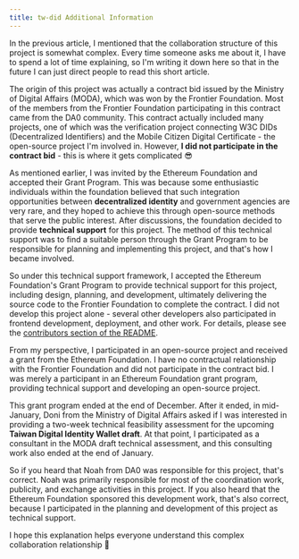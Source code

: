 ```yaml
---
title: tw-did Additional Information
---
```


In the previous article, I mentioned that the collaboration structure of this project is somewhat complex. Every time someone asks me about it, I have to spend a lot of time explaining, so I'm writing it down here so that in the future I can just direct people to read this short article.

The origin of this project was actually a contract bid issued by the Ministry of Digital Affairs (MODA), which was won by the Frontier Foundation. Most of the members from the Frontier Foundation participating in this contract came from the DA0 community. This contract actually included many projects, one of which was the verification project connecting W3C DIDs (Decentralized Identifiers) and the Mobile Citizen Digital Certificate - the open-source project I'm involved in. However, **I did not participate in the contract bid** - this is where it gets complicated 😎

As mentioned earlier, I was invited by the Ethereum Foundation and accepted their Grant Program. This was because some enthusiastic individuals within the foundation believed that such integration opportunities between **decentralized identity** and government agencies are very rare, and they hoped to achieve this through open-source methods that serve the public interest. After discussions, the foundation decided to provide **technical support** for this project. The method of this technical support was to find a suitable person through the Grant Program to be responsible for planning and implementing this project, and that's how I became involved.

So under this technical support framework, I accepted the Ethereum Foundation's Grant Program to provide technical support for this project, including design, planning, and development, ultimately delivering the source code to the Frontier Foundation to complete the contract. I did not develop this project alone - several other developers also participated in frontend development, deployment, and other work. For details, please see the [contributors section of the README](https://github.com/moda-gov-tw/tw-did?tab=readme-ov-file#contributors).

From my perspective, I participated in an open-source project and received a grant from the Ethereum Foundation. I have no contractual relationship with the Frontier Foundation and did not participate in the contract bid. I was merely a participant in an Ethereum Foundation grant program, providing technical support and developing an open-source project.

This grant program ended at the end of December. After it ended, in mid-January, Doni from the Ministry of Digital Affairs asked if I was interested in providing a two-week technical feasibility assessment for the upcoming **Taiwan Digital Identity Wallet draft**. At that point, I participated as a consultant in the MODA draft technical assessment, and this consulting work also ended at the end of January.

So if you heard that Noah from DA0 was responsible for this project, that's correct. Noah was primarily responsible for most of the coordination work, publicity, and exchange activities in this project. If you also heard that the Ethereum Foundation sponsored this development work, that's also correct, because I participated in the planning and development of this project as technical support.

I hope this explanation helps everyone understand this complex collaboration relationship 🤣
